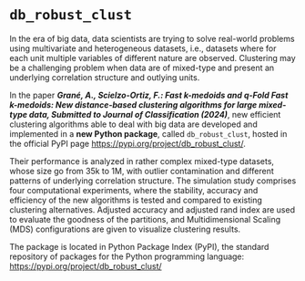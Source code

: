 # `db_robust_clust`

In the era of big data, data scientists are trying to solve real-world problems using multivariate
and heterogeneous datasets, i.e., datasets where for each unit multiple variables of different
nature are observed. Clustering may be a challenging problem when data are of mixed-type and
present an underlying correlation structure and outlying units.

In the paper ***Grané, A., Scielzo-Ortiz, F.: Fast k-medoids and q-Fold Fast k-medoids: New distance-based clustering algorithms for large mixed-type data, Submitted to Journal of Classification (2024)***, new efficient clustering algorithms able to deal with big data are developed and implemented in a **new Python package**, called `db_robust_clust`, hosted in the official PyPI page https://pypi.org/project/db_robust_clust/. 

Their performance is analyzed in rather complex
mixed-type datasets, whose size go from 35k to 1M, with outlier contamination and different
patterns of underlying correlation structure. The simulation study comprises four computational
experiments, where the stability, accuracy and efficiency of the new algorithms is tested and
compared to existing clustering alternatives. Adjusted accuracy and adjusted rand index are
used to evaluate the goodness of the partitions, and Multidimensional Scaling (MDS)
configurations are given to visualize clustering results.

The package is located in Python Package Index (PyPI), the standard repository of packages for the Python programming language: https://pypi.org/project/db_robust_clust/

```{tableofcontents}
```
